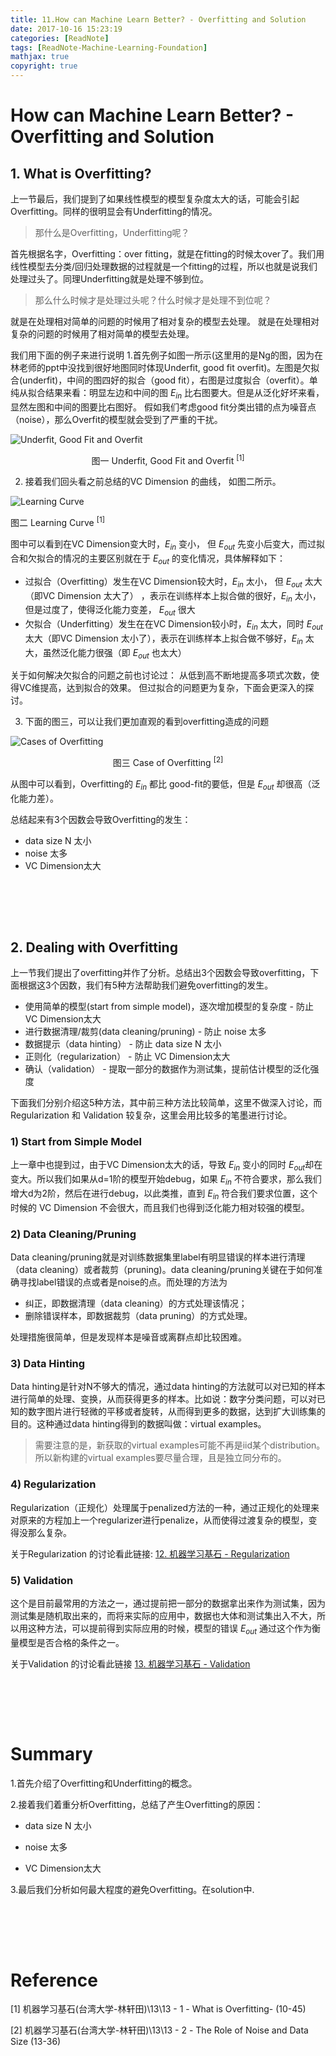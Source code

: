 ```yaml
---
title: 11.How can Machine Learn Better? - Overfitting and Solution
date: 2017-10-16 15:23:19
categories: [ReadNote]
tags: [ReadNote-Machine-Learning-Foundation]
mathjax: true
copyright: true
---
```


# How can Machine Learn Better? - Overfitting and Solution

## 1. What is Overfitting?
上一节最后，我们提到了如果线性模型的模型复杂度太大的话，可能会引起Overfitting。同样的很明显会有Underfitting的情况。
> 那什么是Overfitting，Underfitting呢？

首先根据名字，Overfitting：over fitting，就是在fitting的时候太over了。我们用线性模型去分类/回归处理数据的过程就是一个fitting的过程，所以也就是说我们处理过头了。同理Underfitting就是处理不够到位。

> 那么什么时候才是处理过头呢？什么时候才是处理不到位呢？

就是在处理相对简单的问题的时候用了相对复杂的模型去处理。
就是在处理相对复杂的问题的时候用了相对简单的模型去处理。

我们用下面的例子来进行说明
1.首先例子如图一所示(这里用的是Ng的图，因为在林老师的ppt中没找到很好地图同时体现Underfit, good fit overfit)。左图是欠拟合(underfit)，中间的图四好的拟合（good fit），右图是过度拟合（overfit）。单纯从拟合结果来看：明显左边和中间的图 $E_{in}$ 比右图要大。但是从泛化好坏来看，显然左图和中间的图要比右图好。
假如我们考虑good fit分类出错的点为噪音点（noise），那么Overfit的模型就会受到了严重的干扰。

![Underfit, Good Fit and Overfit](https://raw.githubusercontent.com/JasonDean-1/MarkdownPhoto/faeeb6ed9dd42d75c5b4b20d6b9a592c92ce7ece/MachineLearning/Machine%20Learning%20Foundation%20--%20Hsuan-Tien%20Lin%20in%20NTU/chapter11-3%20Underfit%20Good%20Fit%20and%20Overfit.png)
<center> 图一 Underfit, Good Fit and Overfit <sup>[1]</sup></center>


2. 接着我们回头看之前总结的VC Dimension 的曲线， 如图二所示。

![Learning Curve](https://raw.githubusercontent.com/JasonDean-1/MarkdownPhoto/17974844acd6bf87d8cf4d68731f9d4cade5b450/MachineLearning/Machine%20Learning%20Foundation%20--%20Hsuan-Tien%20Lin%20in%20NTU/chapter11-2%20Learning%20Curve%20.png)

图二 Learning Curve <sup>[1]</sup>
<br>

图中可以看到在VC Dimension变大时，$E_{in}$ 变小， 但 $E_{out}$ 先变小后变大，而过拟合和欠拟合的情况的主要区别就在于 $E_{out}$ 的变化情况，具体解释如下：
- 过拟合（Overfitting）发生在VC Dimension较大时，$E_{in}$ 太小， 但 $E_{out}$ 太大（即VC Dimension 太大了） ，表示在训练样本上拟合做的很好，$E_{in}$ 太小，但是过度了，使得泛化能力变差， $E_{out}$ 很大
- 欠拟合（Underfitting）发生在在VC Dimension较小时，$E_{in}$ 太大，同时 $E_{out}$ 太大（即VC Dimension 太小了），表示在训练样本上拟合做不够好，$E_{in}$ 太大，虽然泛化能力很强（即 $E_{out}$ 也太大）

关于如何解决欠拟合的问题之前也讨论过： 从低到高不断地提高多项式次数，使得VC维提高，达到拟合的效果。
但过拟合的问题更为复杂，下面会更深入的探讨。


3. 下面的图三，可以让我们更加直观的看到overfitting造成的问题

![Cases of Overfitting](https://raw.githubusercontent.com/JasonDean-1/MarkdownPhoto/9cbdf35a9838985e1f889100ce389c4d316cc0f0/MachineLearning/Machine%20Learning%20Foundation%20--%20Hsuan-Tien%20Lin%20in%20NTU/chapter11-4%20Case%20of%20Overfitting.png)
<center> 图三 Case of Overfitting <sup>[2]</sup></center>

从图中可以看到，Overfitting的 $E_{in}$ 都比 good-fit的要低，但是 $E_{out}$ 却很高（泛化能力差）。


总结起来有3个因数会导致Overfitting的发生：
- data size N 太小
- noise 太多
- VC Dimension太大

<br><br>
----------------------------------


## 2. Dealing with Overfitting
上一节我们提出了overfitting并作了分析。总结出3个因数会导致overfitting，下面根据这3个因数，我们有5种方法帮助我们避免overfitting的发生。

- 使用简单的模型(start from simple model)，逐次增加模型的复杂度 - 防止 VC Dimension太大
- 进行数据清理/裁剪(data cleaning/pruning) - 防止 noise 太多
- 数据提示（data hinting） - 防止 data size N 太小
- 正则化（regularization） - 防止 VC Dimension太大
- 确认（validation） - 提取一部分的数据作为测试集，提前估计模型的泛化强度


下面我们分别介绍这5种方法，其中前三种方法比较简单，这里不做深入讨论，而 Regularization 和 Validation 较复杂，这里会用比较多的笔墨进行讨论。

### 1) Start from Simple Model
上一章中也提到过，由于VC Dimension太大的话，导致 $E_{in}$ 变小的同时 $E_{out}$却在变大。所以我们如果从d=1阶的模型开始debug，如果 $E_{in}$ 不符合要求，那么我们增大d为2阶，然后在进行debug，以此类推，直到 $E_{in}$ 符合我们要求位置，这个时候的 VC Dimension 不会很大，而且我们也得到泛化能力相对较强的模型。


### 2) Data Cleaning/Pruning
Data cleaning/pruning就是对训练数据集里label有明显错误的样本进行清理（data cleaning）或者裁剪（pruning)。data cleaning/pruning关键在于如何准确寻找label错误的点或者是noise的点。而处理的方法为
- 纠正，即数据清理（data cleaning）的方式处理该情况；
- 删除错误样本，即数据裁剪（data pruning）的方式处理。

处理措施很简单，但是发现样本是噪音或离群点却比较困难。


### 3) Data Hinting
Data hinting是针对N不够大的情况，通过data hinting的方法就可以对已知的样本进行简单的处理、变换，从而获得更多的样本。比如说：数字分类问题，可以对已知的数字图片进行轻微的平移或者旋转，从而得到更多的数据，达到扩大训练集的目的。这种通过data hinting得到的数据叫做：virtual examples。

> 需要注意的是，新获取的virtual examples可能不再是iid某个distribution。所以新构建的virtual examples要尽量合理，且是独立同分布的。

### 4) Regularization
Regularization（正规化）处理属于penalized方法的一种，通过正规化的处理来对原来的方程加上一个regularizer进行penalize，从而使得过渡复杂的模型，变得没那么复杂。

关于Regularization 的讨论看此链接:
[12. 机器学习基石 - Regularization](blog.csdn.net/jasonwoolf/article/details/78222996)

### 5) Validation
这个是目前最常用的方法之一，通过提前把一部分的数据拿出来作为测试集，因为测试集是随机取出来的，而将来实际的应用中，数据也大体和测试集出入不大，所以用这种方法，可以提前得到实际应用的时候，模型的错误 $E_{out}$ 通过这个作为衡量模型是否合格的条件之一。

关于Validation 的讨论看此链接
[13. 机器学习基石 - Validation](http://blog.csdn.net/jasonwoolf/article/details/78223014)




<br><br>
----------------------------------

# Summary
1.首先介绍了Overfitting和Underfitting的概念。

2.接着我们着重分析Overfitting，总结了产生Overfitting的原因：

- data size N 太小

- noise 太多

- VC Dimension太大

3.最后我们分析如何最大程度的避免Overfitting。在solution中.



<br><br>
----------------------------------

# Reference
[1] 机器学习基石(台湾大学-林轩田)\13\13 - 1 - What is Overfitting- (10-45)

[2] 机器学习基石(台湾大学-林轩田)\13\13 - 2 - The Role of Noise and Data Size (13-36)


<br><br>
----------------------------------
